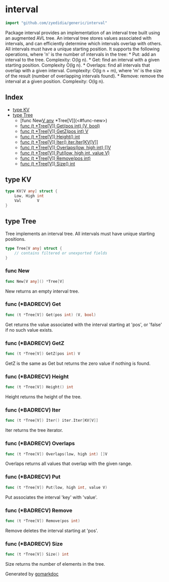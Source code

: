 <!-- Code generated by gomarkdoc. DO NOT EDIT -->

# interval

```go
import "github.com/zyedidia/generic/interval"
```

Package interval provides an implementation of an interval tree built using an augmented AVL tree\. An interval tree stores values associated with intervals\, and can efficiently determine which intervals overlap with others\. All intervals must have a unique starting position\. It supports the following operations\, where 'n' is the number of intervals in the tree: \* Put: add an interval to the tree\. Complexity: O\(lg n\)\. \* Get: find an interval with a given starting position\. Complexity O\(lg n\)\. \* Overlaps: find all intervals that overlap with a given interval\. Complexity: O\(lg n \+ m\)\, where 'm' is the size of the result \(number of overlapping intervals found\)\. \* Remove: remove the interval at a given position\. Complexity: O\(lg n\)\.

## Index

- [type KV](<#type-kv>)
- [type Tree](<#type-tree>)
  - [func New[V any]() *Tree[V]](<#func-new>)
  - [func (t *Tree[V]) Get(pos int) (V, bool)](<#func-badrecv-get>)
  - [func (t *Tree[V]) GetZ(pos int) V](<#func-badrecv-getz>)
  - [func (t *Tree[V]) Height() int](<#func-badrecv-height>)
  - [func (t *Tree[V]) Iter() iter.Iter[KV[V]]](<#func-badrecv-iter>)
  - [func (t *Tree[V]) Overlaps(low, high int) []V](<#func-badrecv-overlaps>)
  - [func (t *Tree[V]) Put(low, high int, value V)](<#func-badrecv-put>)
  - [func (t *Tree[V]) Remove(pos int)](<#func-badrecv-remove>)
  - [func (t *Tree[V]) Size() int](<#func-badrecv-size>)


## type KV

```go
type KV[V any] struct {
    Low, High int
    Val       V
}
```

## type Tree

Tree implements an interval tree\. All intervals must have unique starting positions\.

```go
type Tree[V any] struct {
    // contains filtered or unexported fields
}
```

### func New

```go
func New[V any]() *Tree[V]
```

New returns an empty interval tree\.

### func \(\*BADRECV\) Get

```go
func (t *Tree[V]) Get(pos int) (V, bool)
```

Get returns the value associated with the interval starting at 'pos'\, or 'false' if no such value exists\.

### func \(\*BADRECV\) GetZ

```go
func (t *Tree[V]) GetZ(pos int) V
```

GetZ is the same as Get but returns the zero value if nothing is found\.

### func \(\*BADRECV\) Height

```go
func (t *Tree[V]) Height() int
```

Height returns the height of the tree\.

### func \(\*BADRECV\) Iter

```go
func (t *Tree[V]) Iter() iter.Iter[KV[V]]
```

Iter returns the tree iterator\.

### func \(\*BADRECV\) Overlaps

```go
func (t *Tree[V]) Overlaps(low, high int) []V
```

Overlaps returns all values that overlap with the given range\.

### func \(\*BADRECV\) Put

```go
func (t *Tree[V]) Put(low, high int, value V)
```

Put associates the interval 'key' with 'value'\.

### func \(\*BADRECV\) Remove

```go
func (t *Tree[V]) Remove(pos int)
```

Remove deletes the interval starting at 'pos'\.

### func \(\*BADRECV\) Size

```go
func (t *Tree[V]) Size() int
```

Size returns the number of elements in the tree\.



Generated by [gomarkdoc](<https://github.com/princjef/gomarkdoc>)

